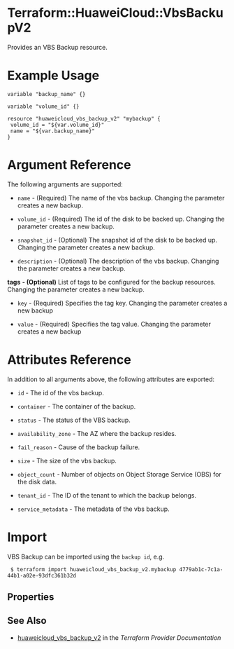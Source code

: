 # Terraform::HuaweiCloud::VbsBackupV2

Provides an VBS Backup resource.
 
# Example Usage

 ```hcl
variable "backup_name" {}

variable "volume_id" {}
 
resource "huaweicloud_vbs_backup_v2" "mybackup" {
  volume_id = "${var.volume_id}"
  name = "${var.backup_name}"
}
 ```

# Argument Reference

The following arguments are supported:

* `name` - (Required) The name of the vbs backup. Changing the parameter creates a new backup.

* `volume_id` - (Required) The id of the disk to be backed up. Changing the parameter creates a new backup.

* `snapshot_id` - (Optional) The snapshot id of the disk to be backed up. Changing the parameter creates a new backup.

* `description` - (Optional) The description of the vbs backup. Changing the parameter creates a new backup.

**tags** **- (Optional)** List of tags to be configured for the backup resources. Changing the parameter creates a new backup.

* `key` - (Required) Specifies the tag key. Changing the parameter creates a new backup

* `value` - (Required) Specifies the tag value. Changing the parameter creates a new backup

# Attributes Reference

In addition to all arguments above, the following attributes are exported:

* `id` - The id of the vbs backup.

* `container` - The container of the backup.

* `status` - The status of the VBS backup.

* `availability_zone` - The AZ where the backup resides.

* `fail_reason` - Cause of the backup failure.

* `size` - The size of the vbs backup.

* `object_count` - Number of objects on Object Storage Service (OBS) for the disk data.

* `tenant_id` - The ID of the tenant to which the backup belongs.

* `service_metadata` - The metadata of the vbs backup.

 
# Import

VBS Backup can be imported using the `backup id`, e.g.

```
 $ terraform import huaweicloud_vbs_backup_v2.mybackup 4779ab1c-7c1a-44b1-a02e-93dfc361b32d
```

## Properties


## See Also

* [huaweicloud_vbs_backup_v2](https://www.terraform.io/docs/providers/huaweicloud/r/vbs_backup_v2.html) in the _Terraform Provider Documentation_